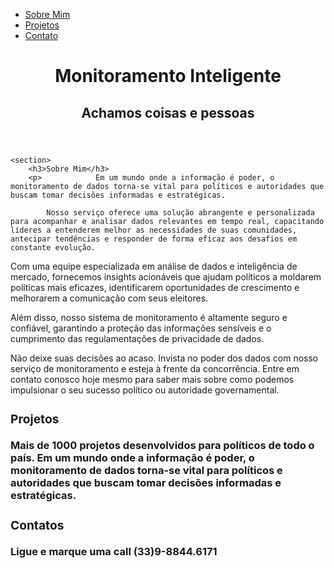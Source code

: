 
<body>
<Nav>
    <ul>
        <li>
            <a href="index.html">Sobre Mim</a>
        </li>
        <li>
            <a href="project.html">Projetos </a>
        </li>
        <li>
            <a href="contact.html">Contato</a>
        </li>
    </ul>
</Nav>
<header>
    <div class="center"
    </div>
    <h1> Monitoramento Inteligente</h1>
    <h2> Achamos coisas e pessoas </h2>
</header>  

<main>
    
    <section>
        <h3>Sobre Mim</h3>
        <p>            Em um mundo onde a informação é poder, o monitoramento de dados torna-se vital para políticos e autoridades que buscam tomar decisões informadas e estratégicas. 
            
            Nosso serviço oferece uma solução abrangente e personalizada para acompanhar e analisar dados relevantes em tempo real, capacitando líderes a entenderem melhor as necessidades de suas comunidades, antecipar tendências e responder de forma eficaz aos desafios em constante evolução.

Com uma equipe especializada em análise de dados e inteligência de mercado, fornecemos insights acionáveis que ajudam políticos a moldarem políticas mais eficazes, identificarem oportunidades de crescimento e melhorarem a comunicação com seus eleitores. 

Além disso, nosso sistema de monitoramento é altamente seguro e confiável, garantindo a proteção das informações sensíveis e o cumprimento das regulamentações de privacidade de dados.

Não deixe suas decisões ao acaso. Invista no poder dos dados com nosso serviço de monitoramento e esteja à frente da concorrência. Entre em contato conosco hoje mesmo para saber mais sobre como podemos impulsionar o seu sucesso político ou autoridade governamental.        
        </p>
    </section>
    <section>
        <h3><Projetos>
        <h3> Projetos </h3>
        <p>Mais de 1000 projetos desenvolvidos para políticos de todo o país. Em um mundo onde a informação é poder, o monitoramento de dados torna-se vital para políticos e autoridades que buscam tomar decisões informadas e estratégicas.                        
        </p>
    </section>
    <section>
        <h3><Projetos>
        <h3> Contatos </h3>
        <p> Ligue e marque uma call (33)9-8844.6171                
        </p>
    </section>    
</main>

</body>
</html>
